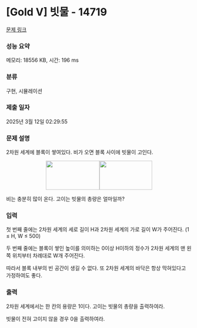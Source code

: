 # [Gold V] 빗물 - 14719 

[문제 링크](https://www.acmicpc.net/problem/14719) 

### 성능 요약

메모리: 18556 KB, 시간: 196 ms

### 분류

구현, 시뮬레이션

### 제출 일자

2025년 3월 12일 02:29:55

### 문제 설명

<p style="user-select: auto !important;">2차원 세계에 블록이 쌓여있다. 비가 오면 블록 사이에 빗물이 고인다.</p>

<p style="text-align: center; user-select: auto !important;"><img alt="" src="https://onlinejudgeimages.s3-ap-northeast-1.amazonaws.com/problem/14719/1.png" style="height: 79px; width: 146px; user-select: auto !important;"><img alt="" src="https://onlinejudgeimages.s3-ap-northeast-1.amazonaws.com/problem/14719/2.png" style="height: 79px; width: 143px; user-select: auto !important;"></p>

<p style="user-select: auto !important;">비는 충분히 많이 온다. 고이는 빗물의 총량은 얼마일까?</p>

### 입력 

 <p style="user-select: auto !important;">첫 번째 줄에는 2차원 세계의 세로 길이 H과 2차원 세계의 가로 길이 W가 주어진다. (1 ≤ H, W ≤ 500)</p>

<p style="user-select: auto !important;">두 번째 줄에는 블록이 쌓인 높이를 의미하는 0이상 H이하의 정수가 2차원 세계의 맨 왼쪽 위치부터 차례대로 W개 주어진다.</p>

<p style="user-select: auto !important;">따라서 블록 내부의 빈 공간이 생길 수 없다. 또 2차원 세계의 바닥은 항상 막혀있다고 가정하여도 좋다.</p>

### 출력 

 <p style="user-select: auto !important;">2차원 세계에서는 한 칸의 용량은 1이다. 고이는 빗물의 총량을 출력하여라.</p>

<p style="user-select: auto !important;">빗물이 전혀 고이지 않을 경우 0을 출력하여라.</p>

